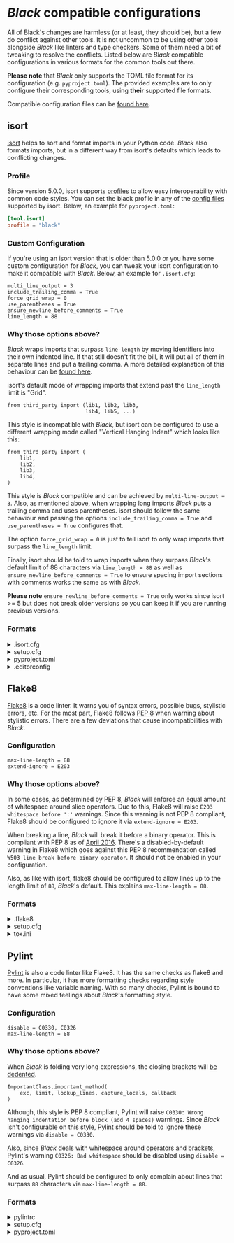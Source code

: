 # _Black_ compatible configurations

All of Black's changes are harmless (or at least, they should be), but a few do conflict
against other tools. It is not uncommon to be using other tools alongside _Black_ like
linters and type checkers. Some of them need a bit of tweaking to resolve the conflicts.
Listed below are _Black_ compatible configurations in various formats for the common
tools out there.

**Please note** that _Black_ only supports the TOML file format for its configuration
(e.g. `pyproject.toml`). The provided examples are to only configure their corresponding
tools, using **their** supported file formats.

Compatible configuration files can be
[found here](https://github.com/psf/black/blob/master/docs/compatible_configs/).

## isort

[isort](https://pypi.org/p/isort/) helps to sort and format imports in your Python code.
_Black_ also formats imports, but in a different way from isort's defaults which leads
to conflicting changes.

### Profile

Since version 5.0.0, isort supports
[profiles](https://pycqa.github.io/isort/docs/configuration/profiles/) to allow easy
interoperability with common code styles. You can set the black profile in any of the
[config files](https://pycqa.github.io/isort/docs/configuration/config_files/) supported
by isort. Below, an example for `pyproject.toml`:

```toml
[tool.isort]
profile = "black"
```

### Custom Configuration

If you're using an isort version that is older than 5.0.0 or you have some custom
configuration for _Black_, you can tweak your isort configuration to make it compatible
with _Black_. Below, an example for `.isort.cfg`:

```
multi_line_output = 3
include_trailing_comma = True
force_grid_wrap = 0
use_parentheses = True
ensure_newline_before_comments = True
line_length = 88
```

### Why those options above?

_Black_ wraps imports that surpass `line-length` by moving identifiers into their own
indented line. If that still doesn't fit the bill, it will put all of them in separate
lines and put a trailing comma. A more detailed explanation of this behaviour can be
[found here](https://github.com/psf/black/blob/master/docs/the_black_code_style.md#how-black-wraps-lines).

isort's default mode of wrapping imports that extend past the `line_length` limit is
"Grid".

```py3
from third_party import (lib1, lib2, lib3,
                         lib4, lib5, ...)
```

This style is incompatible with _Black_, but isort can be configured to use a different
wrapping mode called "Vertical Hanging Indent" which looks like this:

```py3
from third_party import (
    lib1,
    lib2,
    lib3,
    lib4,
)
```

This style is _Black_ compatible and can be achieved by `multi-line-output = 3`. Also,
as mentioned above, when wrapping long imports _Black_ puts a trailing comma and uses
parentheses. isort should follow the same behaviour and passing the options
`include_trailing_comma = True` and `use_parentheses = True` configures that.

The option `force_grid_wrap = 0` is just to tell isort to only wrap imports that surpass
the `line_length` limit.

Finally, isort should be told to wrap imports when they surpass _Black_'s default limit
of 88 characters via `line_length = 88` as well as
`ensure_newline_before_comments = True` to ensure spacing import sections with comments
works the same as with _Black_.

**Please note** `ensure_newline_before_comments = True` only works since isort >= 5 but
does not break older versions so you can keep it if you are running previous versions.

### Formats

<details>
<summary>.isort.cfg</summary>

```cfg
[settings]
profile = black
```

</details>

<details>
<summary>setup.cfg</summary>

```cfg
[isort]
profile = black
```

</details>

<details>
<summary>pyproject.toml</summary>

```toml
[tool.isort]
profile = 'black'
```

</details>

<details>
<summary>.editorconfig</summary>

```ini
[*.py]
profile = black
```

</details>

## Flake8

[Flake8](https://pypi.org/p/flake8/) is a code linter. It warns you of syntax errors,
possible bugs, stylistic errors, etc. For the most part, Flake8 follows
[PEP 8](https://www.python.org/dev/peps/pep-0008/) when warning about stylistic errors.
There are a few deviations that cause incompatibilities with _Black_.

### Configuration

```
max-line-length = 88
extend-ignore = E203
```

### Why those options above?

In some cases, as determined by PEP 8, _Black_ will enforce an equal amount of
whitespace around slice operators. Due to this, Flake8 will raise
`E203 whitespace before ':'` warnings. Since this warning is not PEP 8 compliant, Flake8
should be configured to ignore it via `extend-ignore = E203`.

When breaking a line, _Black_ will break it before a binary operator. This is compliant
with PEP 8 as of
[April 2016](https://github.com/python/peps/commit/c59c4376ad233a62ca4b3a6060c81368bd21e85b#diff-64ec08cc46db7540f18f2af46037f599).
There's a disabled-by-default warning in Flake8 which goes against this PEP 8
recommendation called `W503 line break before binary operator`. It should not be enabled
in your configuration.

Also, as like with isort, flake8 should be configured to allow lines up to the length
limit of `88`, _Black_'s default. This explains `max-line-length = 88`.

### Formats

<details>
<summary>.flake8</summary>

```ini
[flake8]
max-line-length = 88
extend-ignore = E203
```

</details>

<details>
<summary>setup.cfg</summary>

```cfg
[flake8]
max-line-length = 88
extend-ignore = E203
```

</details>

<details>
<summary>tox.ini</summary>

```ini
[flake8]
max-line-length = 88
extend-ignore = E203
```

</details>

## Pylint

[Pylint](https://pypi.org/p/pylint/) is also a code linter like Flake8. It has the same
checks as flake8 and more. In particular, it has more formatting checks regarding style
conventions like variable naming. With so many checks, Pylint is bound to have some
mixed feelings about _Black_'s formatting style.

### Configuration

```
disable = C0330, C0326
max-line-length = 88
```

### Why those options above?

When _Black_ is folding very long expressions, the closing brackets will
[be dedented](https://github.com/psf/black/blob/master/docs/the_black_code_style.md#how-black-wraps-lines).

```py3
ImportantClass.important_method(
    exc, limit, lookup_lines, capture_locals, callback
)
```

Although, this style is PEP 8 compliant, Pylint will raise
`C0330: Wrong hanging indentation before block (add 4 spaces)` warnings. Since _Black_
isn't configurable on this style, Pylint should be told to ignore these warnings via
`disable = C0330`.

Also, since _Black_ deals with whitespace around operators and brackets, Pylint's
warning `C0326: Bad whitespace` should be disabled using `disable = C0326`.

And as usual, Pylint should be configured to only complain about lines that surpass `88`
characters via `max-line-length = 88`.

### Formats

<details>
<summary>pylintrc</summary>

```ini
[MESSAGES CONTROL]
disable = C0330, C0326

[format]
max-line-length = 88
```

</details>

<details>
<summary>setup.cfg</summary>

```cfg
[pylint]
max-line-length = 88

[pylint.messages_control]
disable = C0330, C0326
```

</details>

<details>
<summary>pyproject.toml</summary>

```toml
[tool.pylint.messages_control]
disable = "C0330, C0326"

[tool.pylint.format]
max-line-length = "88"
```

</details>

